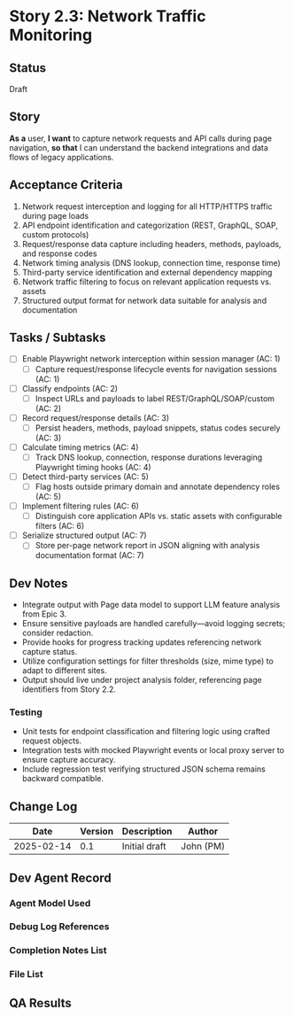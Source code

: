 # Story 2.3: Network Traffic Monitoring

## Status
Draft

## Story
**As a** user,
**I want** to capture network requests and API calls during page navigation,
**so that** I can understand the backend integrations and data flows of legacy applications.

## Acceptance Criteria
1. Network request interception and logging for all HTTP/HTTPS traffic during page loads
2. API endpoint identification and categorization (REST, GraphQL, SOAP, custom protocols)
3. Request/response data capture including headers, methods, payloads, and response codes
4. Network timing analysis (DNS lookup, connection time, response time)
5. Third-party service identification and external dependency mapping
6. Network traffic filtering to focus on relevant application requests vs. assets
7. Structured output format for network data suitable for analysis and documentation

## Tasks / Subtasks
- [ ] Enable Playwright network interception within session manager (AC: 1)
  - [ ] Capture request/response lifecycle events for navigation sessions (AC: 1)
- [ ] Classify endpoints (AC: 2)
  - [ ] Inspect URLs and payloads to label REST/GraphQL/SOAP/custom (AC: 2)
- [ ] Record request/response details (AC: 3)
  - [ ] Persist headers, methods, payload snippets, status codes securely (AC: 3)
- [ ] Calculate timing metrics (AC: 4)
  - [ ] Track DNS lookup, connection, response durations leveraging Playwright timing hooks (AC: 4)
- [ ] Detect third-party services (AC: 5)
  - [ ] Flag hosts outside primary domain and annotate dependency roles (AC: 5)
- [ ] Implement filtering rules (AC: 6)
  - [ ] Distinguish core application APIs vs. static assets with configurable filters (AC: 6)
- [ ] Serialize structured output (AC: 7)
  - [ ] Store per-page network report in JSON aligning with analysis documentation format (AC: 7)

## Dev Notes
- Integrate output with Page data model to support LLM feature analysis from Epic 3.
- Ensure sensitive payloads are handled carefully—avoid logging secrets; consider redaction.
- Provide hooks for progress tracking updates referencing network capture status.
- Utilize configuration settings for filter thresholds (size, mime type) to adapt to different sites.
- Output should live under project analysis folder, referencing page identifiers from Story 2.2.

### Testing
- Unit tests for endpoint classification and filtering logic using crafted request objects.
- Integration tests with mocked Playwright events or local proxy server to ensure capture accuracy.
- Include regression test verifying structured JSON schema remains backward compatible.

## Change Log
| Date | Version | Description | Author |
|------|---------|-------------|--------|
| 2025-02-14 | 0.1 | Initial draft | John (PM) |

## Dev Agent Record

### Agent Model Used

### Debug Log References

### Completion Notes List

### File List

## QA Results
